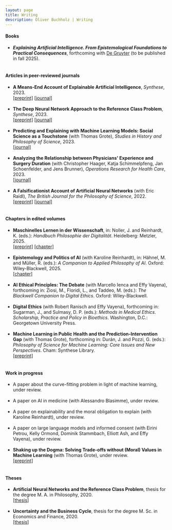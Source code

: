 ```yaml
---
layout: page
title: Writing
description: Oliver Buchholz | Writing
---
```


<h4>Books</h4>

<ul>
<li><b><i>Explaining Artificial Intelligence. From Epistemological Foundations to Practical Consequences</i></b>, forthcoming with <a href= "https://www.degruyter.com/" target= "_blank">De Gruyter</a> (to be published in fall 2025).<br><br>
</li>
</ul>

<h4>Articles in peer-reviewed journals</h4>

<ul>
<li><b>A Means-End Account of Explainable Artificial Intelligence</b>, <i>Synthese</i>, 2023.<br><a href= "https://arxiv.org/abs/2208.04638" target= "_blank">[preprint]</a> <a href= "https://doi.org/10.1007/s11229-023-04260-w" target= "_blank">[journal]</a><br><br>
</li>
 
<li><b>The Deep Neural Network Approach to the Reference Class Problem</b>, <i>Synthese</i>, 2023.<br>
 <a href= "http://philsci-archive.pitt.edu/21777/" target= "_blank">[preprint]</a> <a href= "https://doi.org/10.1007/s11229-023-04110-9" target= "_blank">[journal]</a><br><br>
</li>

<li><b>Predicting and Explaining with Machine Learning Models: Social Science as a Touchstone</b> (with Thomas Grote), <i>Studies in History and Philosophy of Science</i>, 2023.<br><a href= "https://doi.org/10.1016/j.shpsa.2023.10.004" target= "_blank">[journal]</a><br><br>
</li>
 
<li><b>Analyzing the Relationship between Physicians' Experience and Surgery Duration</b> (with Christopher Haager, Katja Schimmelpfeng, Jan Schoenfelder, and Jens Brunner), <i>Operations Research for Health Care</i>, 2023.<br><a href= "https://doi.org/10.1016/j.orhc.2022.100377" target= "_blank">[journal]</a><br><br>
</li>

<li><b>A Falsificationist Account of Artificial Neural Networks</b> (with Eric Raidl), <i>The British Journal for the Philosophy of Science</i>, 2022.<br><a href= "https://arxiv.org/abs/2205.01421" target= "_blank">[preprint]</a> <a href= "https://doi.org/10.1086/721797" target= "_blank">[journal]</a><br><br>
</li>
</ul>

<h4>Chapters in edited volumes</h4>

<ul>
<li>
<b>Maschinelles Lernen in der Wissenschaft</b>, in: Noller, J. and
Reinhardt, K. (eds.): <i>Handbuch Philosophie der Digitalit&auml;t</i>. Heidelberg: Metzler, 2025.<br><a href= "papers/preprint_Wissenschaftsphilosophie_Buchholz.pdf" target= "_blank">[preprint]</a> <a href= "https://doi.org/10.1007/978-3-662-70086-0_43-1" target= "_blank">[chapter]</a><br><br>
</li>
 
<li>
<b>Epistemology and Politics of AI</b> (with Karoline Reinhardt), in: H&auml;hnel, M. and M&uuml;ller, R. (eds.): <i>A Companion to Applied Philosophy of AI</i>. Oxford: Wiley-Blackwell, 2025.<br><a href= "https://doi.org/10.1002/9781394238651.ch8" target= "_blank">[chapter]</a><br><br>
</li>
 
<li>
<b>AI Ethical Principles: The Debate</b> (with Marcello Ienca and Effy Vayena), forthcoming in: Ziosi, M., Floridi, L., and Taddeo, M. (eds.): <i>The Blackwell Companion to Digital Ethics</i>. Oxford: Wiley-Blackwell.<br><br>
</li>

<li>
<b>Digital Ethics</b> (with Robert Ranisch and Effy Vayena), forthcoming in: Sugarman, J., and Sulmasy, D. P. (eds.): <i>Methods in Medical Ethics. Scholarship, Practice and Policy in Bioethics</i>. Washington, D.C.: Georgetown University Press.<br><br>
</li>
 
<li><b>Machine Learning in Public Health and the Prediction-Intervention Gap</b> (with Thomas Grote), forthcoming in: Dur&aacute;n, J. and Pozzi, G. (eds.): <i>Philosophy of Science for Machine Learning: Core Issues and New Perspectives</i>. Cham: Synthese Library.<br><a href= "https://philsci-archive.pitt.edu/23207/" target= "_blank">[preprint]</a><br><br>
</li>
</ul>

<h4>Work in progress</h4>

<ul>
<li>A paper about the curve-fitting problem in light of machine learning, under review.<br><br>
</li>
 
<li>A paper on AI in medicine (with Alessandro Blasimme), under review.<br><br>
</li>

<li>A paper on explainability and the moral obligation to explain (with Karoline Reinhardt), under review.<br><br>
</li>

<li>A paper on large language models and informed consent (with Eirini Petrou, Kelly Ormond, Dominik Stammbach, Elliott Ash, and Effy Vayena), under review.<br><br>
</li>

<li><b>Shaking up the Dogma: Solving Trade-offs without (Moral) Values in Machine Learning</b> (with Thomas Grote), under review.<br><a href= "https://philsci-archive.pitt.edu/24530/" target= "_blank">[preprint]</a><br><br>
</li>
</ul>

<h4>Theses</h4>

<ul>
<li><b>Artificial Neural Networks and the Reference Class Problem</b>, thesis for the degree M. A. in Philosophy, 2020.<br> <a href= "papers/MA_Philo.pdf" target= "_blank">[thesis]</a><br><br>
 </li>

<li><b>Uncertainty and the Business Cycle</b>, thesis for the degree M. Sc. in Economics and Finance, 2020.<br> <a href= "papers/MA_Econ.pdf" target= "_blank">[thesis]</a><br><br>
 </li>
<!--
<li><b>Forecasting Emergency Patient Arrival Counts</b> (2015) <a href= "papers/BA.pdf" target= "_blank">[thesis]</a><br> 
 Thesis for the degree B. Sc. in Economics and Business Administration<br><br>
 </li>
 -->
 </ul>
